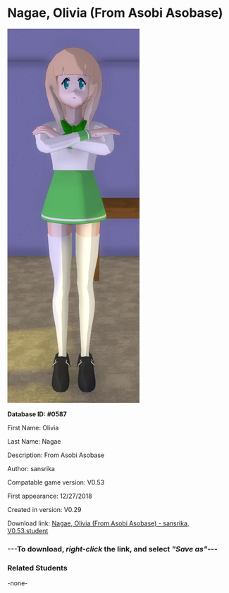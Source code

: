 # Nagae, Olivia (From Asobi Asobase)

<img src="../../Files/Images/Nagae, Olivia (From Asobi Asobase).png" title="Nagae, Olivia (From Asobi Asobase) - sansrika, V0.53">

**Database ID: #0587**

First Name: Olivia

Last Name: Nagae

Description: From Asobi Asobase

Author: sansrika

Compatable game version: V0.53

First appearance: 12/27/2018

Created in version: V0.29

Download link: <a href="https://raw.githubusercontent.com/Arbiter1223/Daigaku-Gurashi-Custom-Students/master/Files/Student%20Files/Nagae%2C%20Olivia%20(From%20Asobi%20Asobase)%20-%20sansrika%2C%20V0.53.student">Nagae, Olivia (From Asobi Asobase) - sansrika, V0.53.student</a>

### ---**To download, _right-click_ the link, and select _"Save as"_**---

### Related Students

-none-
